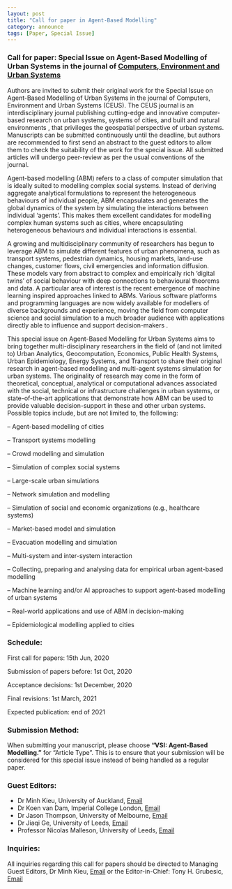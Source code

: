 ```yaml
---
layout: post
title: "Call for paper in Agent-Based Modelling"
category: announce
tags: [Paper, Special Issue]
---
```


### Call for paper: Special Issue on Agent-Based Modelling of Urban Systems in the journal of [Computers, Environment and Urban Systems](https://www.sciencedirect.com/journal/computers-environment-and-urban-systems)

Authors are invited to submit their original work for the Special Issue on Agent-Based Modelling of Urban Systems in the journal of Computers, Environment and Urban Systems (CEUS). The CEUS journal is an interdisciplinary journal publishing cutting-edge and innovative computer-based research on urban systems, systems of cities, and built and natural environments , that privileges the geospatial perspective of urban systems. Manuscripts can be submitted continuously until the deadline, but authors are recommended to first send an abstract to the guest editors to allow them to check the suitability of the work for the special issue. All submitted articles will undergo peer-review as per the usual conventions of the journal.

Agent-based modelling (ABM) refers to a class of computer simulation that is ideally suited to modelling complex social systems. Instead of deriving aggregate analytical formulations to represent the heterogeneous behaviours of individual people, ABM encapsulates and generates the global dynamics of the system by simulating the interactions between individual ‘agents’. This makes them excellent candidates for modelling complex human systems such as cities, where encapsulating heterogeneous behaviours and individual interactions is essential. 

A growing and multidisciplinary community of researchers has begun to leverage ABM to simulate different features of urban phenomena, such as transport systems, pedestrian dynamics, housing markets, land-use changes, customer flows, civil emergencies and information diffusion. These models vary from abstract to complex and empirically rich ‘digital twins’ of social behaviour with deep connections to behavioural theorems and data. A particular area of interest is the recent emergence of machine learning inspired approaches linked to ABMs. Various software platforms and programming languages are now widely available for modellers of diverse backgrounds and experience, moving the field from computer science and social simulation to a much broader audience with applications directly able to influence and support decision-makers . 

This special issue on Agent-Based Modelling for Urban Systems aims to bring together multi-disciplinary researchers in the field of (and not limited to) Urban Analytics, Geocomputation, Economics, Public Health Systems, Urban Epidemiology, Energy Systems, and Transport to share their original research in agent-based modelling and multi-agent systems simulation for urban systems. The originality of research may come in the form of theoretical, conceptual, analytical or computational advances associated with the social, technical or infrastructure challenges in urban systems, or state-of-the-art applications that demonstrate how ABM can be used to provide valuable decision-support in these and other urban systems. Possible topics include, but are not limited to, the following:

– Agent-based modelling of cities

– Transport systems modelling 

– Crowd modelling and simulation

– Simulation of complex social systems

– Large-scale urban simulations

– Network simulation and modelling

– Simulation of social and economic organizations (e.g., healthcare systems)

– Market-based model and simulation

– Evacuation modelling and simulation

– Multi-system and inter-system interaction

– Collecting, preparing and analysing data for empirical urban agent-based modelling

– Machine learning and/or AI approaches to support agent-based modelling of urban systems

– Real-world applications and use of ABM in decision-making

– Epidemiological modelling applied to cities

### Schedule:

First call for papers: 15th Jun, 2020

Submission of papers before: 1st Oct, 2020

Acceptance decisions: 1st December, 2020

Final revisions: 1st March, 2021

Expected publication: end of 2021

### Submission Method:

When submitting your manuscript, please choose **“VSI: Agent-Based Modelling.”** for “Article Type”. This is to ensure that your submission will be considered for this special issue instead of being handled as a regular paper.

### Guest Editors:
- Dr Minh Kieu, University of Auckland, [Email](mailto:minh.kieu@auckland.ac.nz)
- Dr Koen van Dam, Imperial College London, [Email](mailto:k.van-dam@imperial.ac.uk)
- Dr Jason Thompson, University of Melbourne, [Email](mailto:jason.thompson@unimelb.edu.au) 
- Dr Jiaqi Ge, University of Leeds, [Email](mailto:j.ge@leeds.ac.uk)   
- Professor Nicolas Malleson, University of Leeds, [Email](mailto:n.s.malleson@leeds.ac.uk) 


### Inquiries:
All inquiries regarding this call for papers should be directed to Managing Guest Editors, Dr Minh Kieu, [Email](mailto:minh.kieu@auckland.ac.nz) or the Editor-in-Chief: Tony H. Grubesic, [Email](mailto:grubesic@utexas.edu) 

